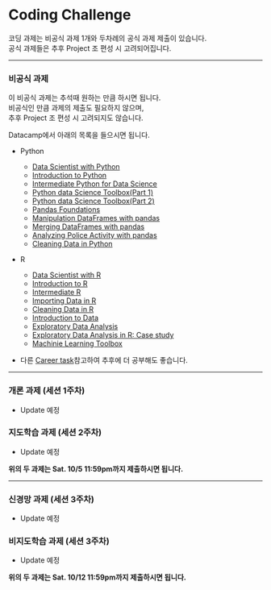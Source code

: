 # Coding Challenge  

코딩 과제는 비공식 과제 1개와 두차례의 공식 과제 제출이 있습니다.  
공식 과제들은 추후 Project 조 편성 시 고려되어집니다.

-------------------------
### 비공식 과제  
이 비공식 과제는 추석때 원하는 만큼 하시면 됩니다.  
비공식인 만큼 과제의 제출도 필요하지 않으며,  
추후 Project 조 편성 시 고려되지도 않습니다.

Datacamp에서 아래의 목록을 들으시면 됩니다.  
* Python 
	- [Data Scientist with Python](https://www.datacamp.com/tracks/data-scientist-with-python?version=2) 
	- [Introduction to Python](https://www.datacamp.com/courses/intro-to-python-for-data-science)  
	- [Intermediate Python for Data Science](https://www.datacamp.com/courses/intermediate-python-for-data-science)  
	- [Python data Science Toolbox(Part 1)](https://www.datacamp.com/courses/python-data-science-toolbox-part-1)  
	- [Python data Science Toolbox(Part 2)](https://www.datacamp.com/courses/python-data-science-toolbox-part-2)  
	- [Pandas Foundations](https://www.datacamp.com/courses/pandas-foundations)  
	- [Manipulation DataFrames with pandas](https://www.datacamp.com/courses/manipulating-dataframes-with-pandas)  
	- [Merging DataFrames with pandas](https://www.datacamp.com/courses/merging-dataframes-with-pandas)  
	- [Analyzing Police Activity with pandas](https://www.datacamp.com/courses/analyzing-police-activity-with-pandas)  
	- [Cleaning Data in Python](https://www.datacamp.com/courses/cleaning-data-in-python)  

* R
	- [Data Scientist with R](https://www.datacamp.com/tracks/data-scientist-with-r)
	- [Introduction to R](https://www.datacamp.com/courses/free-introduction-to-r)
	- [Intermediate R](https://www.datacamp.com/courses/intermediate-r)
	- [Importing Data in R](https://www.datacamp.com/courses/importing-data-in-r-part-1)
	- [Cleaning Data in R](https://www.datacamp.com/courses/cleaning-data-in-rv)
	- [Introduction to Data](https://www.datacamp.com/courses/introduction-to-data)
	- [Exploratory Data Analysis](https://www.datacamp.com/courses/exploratory-data-analysis)
	- [Exploratory Data Analysis in R: Case study](https://www.datacamp.com/courses/exploratory-data-analysis-in-r-case-study)
	- [Machinie Learning Toolbox](https://www.datacamp.com/courses/machine-learning-toolbox)

* 다른 [Career task](https://www.datacamp.com/tracks/career)참고하여 추후에 더 공부해도 좋습니다.


-------------------
### 개론 과제 (세션 1주차)  
- Update 예정  

### 지도학습 과제 (세션 2주차)  
- Update 예정  

**위의 두 과제는 Sat. 10/5 11:59pm까지 제출하시면 됩니다.**

--------------------
### 신경망 과제 (세션 3주차)
- Update 예정

### 비지도학습 과제 (세션 3주차)  
- Update 예정  


**위의 두 과제는 Sat. 10/12 11:59pm까지 제출하시면 됩니다.**
